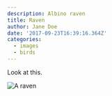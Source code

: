 ```yaml
---
description: Albino raven
title: Raven
author: Jane Doe
date: '2017-09-23T16:39:16.364Z'
categories:
  - images
  - birds
---
```


Look at this.

![A raven](https://example.com/images/raven.png 'Picture of a raven')
